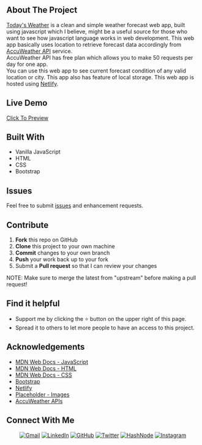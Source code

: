 ## About The Project

[Today's Weather](https://todays-weather-app-chaitanya.netlify.app/) is a clean and simple weather forecast web app, built using javascript which I believe, might be a useful source for those who want to see how javascript language works in web development.
This web app basically uses location to retrieve forecast data accordingly from [AccuWeather API](https://developer.accuweather.com/) service. <br>AccuWeather API has free plan which allows you to make 50 requests per day for one app.
<br>You can use this web app to see current forecast condition of any valid location or city. This app also has feature of local storage. This web app is hosted using [Netlify](https://www.netlify.com/).

## Live Demo

[Click To Preview](https://todays-weather-app-chaitanya.netlify.app/)

## Built With

- Vanilla JavaScript
- HTML
- CSS
- Bootstrap

## Issues

Feel free to submit [issues](https://github.com/chaitanyatekane/Todays-Weather/issues) and enhancement requests.

## Contribute

1.  **Fork** this repo on GitHub
2.  **Clone** this project to your own machine
3.  **Commit** changes to your own branch
4.  **Push** your work back up to your fork
5.  Submit a **Pull request** so that I can review your changes

NOTE: Make sure to merge the latest from "upstream" before making a pull request!

## Find it helpful

- Support me by clicking the ⭐ button on the upper right of this page.
- Spread it to others to let more people to have an access to this project.

## Acknowledgements

- [MDN Web Docs - JavaScript](https://developer.mozilla.org/en-US/docs/Web/JavaScript)
- [MDN Web Docs - HTML](https://developer.mozilla.org/en-US/docs/Web/HTML)
- [MDN Web Docs - CSS](https://developer.mozilla.org/en-US/docs/Web/CSS)
- [Bootstrap](https://getbootstrap.com/)
- [Netlify](https://www.netlify.com/)
- [Placeholder - Images](https://placeholder.com/)
- [AccuWeather APIs](https://developer.accuweather.com/)

## Connect With Me

<p align="center">
<a href = "mailto: chaitanyatekne5@gmail.com"><img alt="Gmail" src="https://img.shields.io/badge/Gmail-D14836?style=for-the-badge&logo=gmail&logoColor=white" /></a>
<a href="https://www.linkedin.com/in/chaitanyatekane"><img alt="LinkedIn" src="https://img.shields.io/badge/LinkedIn-0077B5?style=for-the-badge&logo=linkedin&logoColor=white" /></a>
<a href="https://github.com/chaitanyatekane"><img alt="GitHub" src="https://img.shields.io/badge/GitHub-100000?style=for-the-badge&logo=github&logoColor=white" /></a>
<a href="https://twitter.com/chaitanyatekne"><img alt="Twitter" src="https://img.shields.io/badge/Twitter-1DA1F2?style=for-the-badge&logo=twitter&logoColor=white" /></a>
<a href="https://chaitanyatekane.hashnode.dev/"><img alt="HashNode" src="https://img.shields.io/badge/Hashnode-2962FF?style=for-the-badge&logo=hashnode&logoColor=white" /></a>
<a href="https://www.instagram.com/tekanechaitanya/"><img alt="Instagram" src="https://img.shields.io/badge/Instagram-E4405F?style=for-the-badge&logo=instagram&logoColor=white" /></a>
</p>
